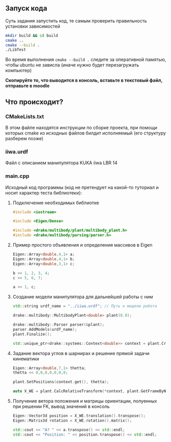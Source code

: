 ## Запуск кода

Суть задания запустить код, те самым проверить правильность установки зависимостей

```bash
mkdir build && cd build
cmake ..
cmake --build .
./LibTest
```

Во время выполнения `cmake --build .` следите за оперативной памятью, чтобы ubuntu не зависла (иначе нужно будет перезагружать компьютер)

**Скопируйте то, что выводится в консоль, вставьте в текстовый файл, отправьте в moodle**

## Что происходит?

### CMakeLists.txt
В этом файле находятся инструкции по сборке проекта, при помощи которых cmake из исходных файлов билдит исполняемый (его структуру разберем позже)

### iiwa.urdf

Файл с описанием манипулятора KUKA iiwa LBR 14

### main.cpp

Исходный код программы (код не претендует на какой-то туториал и носит характер теста библиотеки):

1) Подключение необходимых библиотке

    ```cpp
    #include <iostream>

    #include <Eigen/Dense>

    #include <drake/multibody/plant/multibody_plant.h>
    #include <drake/multibody/parsing/parser.h>
    ```
2) Пример простого объявления и определения массивов в Eigen

    ```cpp
    Eigen::Array<double,4,1> a;
    Eigen::Array<double,4,1> b;
    Eigen::Array<double,3,1> c;

    b << 1, 2, 3, 4;
    c << 5, 6, 7;

    a << 1, c;
    ```

3) Создание модели манипулятора для дальнейшей работы с ним

    ```cpp
    std::string urdf_name = "../iiwa.urdf"; // Путь к модели робота

    drake::multibody::MultibodyPlant<double> plant(0.0);

    drake::multibody::Parser parser(&plant);
    parser.AddModels(urdf_name);
    plant.Finalize();

    std::unique_ptr<drake::systems::Context<double>> context = plant.CreateDefaultContext();
    ```

4) Задание вектора углов в шарнирах и решение прямой задачи кинематики

    ```cpp
    Eigen::Array<double,7,1> thetta;
    thetta << 0,0,0,0,0,0,0;

    plant.SetPositions(context.get(), thetta);

    auto X_WE = plant.CalcRelativeTransform(*context, plant.GetFrameByName("iiwa_link_0"), plant.GetFrameByName("iiwa_link_ee"));
    ```

5) Получение ветора положения и матрицы ориентации, полуенных при решении FK, вывод значений в консоль

    ```cpp
    Eigen::Vector3d position = X_WE.translation().transpose();
    Eigen::Matrix3d rotation = X_WE.rotation().matrix();

    std::cout << "A? " << a.transpose() << std::endl;
    std::cout << "Position: " << position.transpose() << std::endl;
    ```
